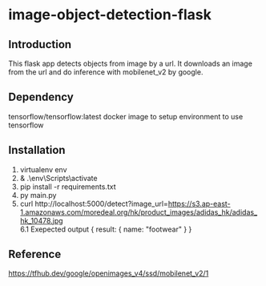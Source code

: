 # image-object-detection-flask

Introduction
------------
This flask app detects objects from image by a url. It downloads an image from the url and do inference with mobilenet_v2 by google.

Dependency
------------
tensorflow/tensorflow:latest docker image to setup environment to use tensorflow

Installation
------------
1. virtualenv env
2. & .\env\Scripts\activate
3. pip install -r requirements.txt
4. py main.py
5. curl http://localhost:5000/detect?image_url=https://s3.ap-east-1.amazonaws.com/moredeal.org/hk/product_images/adidas_hk/adidas_hk_10478.jpg<br/>6.1 Exepected output
  { result: { name: "footwear" } }

Reference
------------
https://tfhub.dev/google/openimages_v4/ssd/mobilenet_v2/1
